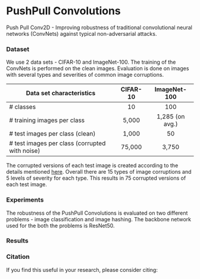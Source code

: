 # PushPull Convolutions
Push Pull Conv2D - Improving robustness of traditional convolutional neural networks (ConvNets) against typical non-adversarial attacks.


### Dataset 
We use 2 data sets - CIFAR-10 and ImageNet-100. 
The training of the ConvNets is performed on the clean images. 
Evaluation is done on images with several types and severities of common image corruptions.

| Data set characteristics                       | CIFAR-10 |   ImageNet-100   |
|------------------------------------------------|:--------:|:----------------:|
| # classes                                      |    10    |       100        |
| # training images per class                    |  5,000   | 1,285 (on avg.)  |
| # test images per class (clean)                |  1,000   |        50        |
| # test images per class (corrupted with noise) |  75,000  |      3,750       |

The corrupted versions of each test image is created according to the details mentioned [here](https://github.com/hendrycks/robustness). 
Overall there are 15 types of image corruptions and 5 levels of severity for each type.
This results in 75 corrupted versions of each test image.

### Experiments
The robustness of the PushPull Convolutions is evaluated on two different problems - image classification and image hashing. 
The backbone network used for the both the problems is ResNet50.


### Results


### Citation
If you find this useful in your research, please consider citing:
